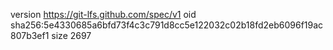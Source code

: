 version https://git-lfs.github.com/spec/v1
oid sha256:5e4330685a6bfd73f4c3c791d8cc5e122032c02b18fd2eb6096f19ac807b3ef1
size 2697
